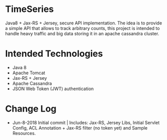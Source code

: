 # TimeSeries
Java8 + Jax-RS + Jersey, secure API implementation. The idea is to provide a simple API that allows to
track arbitrary counts, this project is intended to handle heavy traffic and big data storing it in an apache cassandra cluster.

# Intended Technologies
* Java 8
* Apache Tomcat
* Jax-RS + Jersey
* Apache Cassandra
* JSON Web Token (JWT) authentication

# Change Log
* Jun-8-2018 Initial commit | Includes: Jax-RS, Jersey Libs, Initial Servlet Config, ACL Annotation + Jax-RS filter (no token yet) and Sample Resources. 
